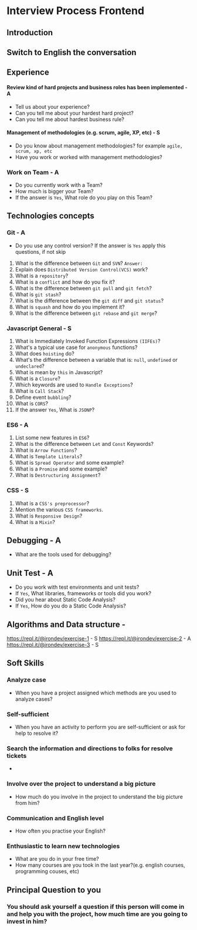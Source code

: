 # Interview Process Frontend

## Introduction
## Switch to English the conversation
## Experience
#### Review kind of hard projects and business roles has been implemented - A
- Tell us about your experience?
- Can you tell me about your hardest hard project?
- Can you tell me about hardest business rule?
#### Management of methodologies (e.g. scrum, agile, XP, etc) - S
- Do you know about management methodologies? for example `agile, scrum, xp, etc`
- Have you work or worked with management methodologies?
### Work on Team - A
- Do you currently work with a Team?
- How much is bigger your Team?
- If the answer is `Yes`, What role do you play on this Team?
## Technologies concepts
### Git - A
- Do you use any control version? If the answer is `Yes` apply this questions, if not skip
1. What is the difference between `Git` and `SVN`? `Answer: `
2. Explain does `Distributed Version Control(VCS)` work?
4. What is a `repository`?
5. What is a `conflict` and how do you fix it?
6. What is the difference between `git pull` and `git fetch`?
7. What is `git stash`?
8. What is the difference between the `git diff` and `git status`?
9. What is `squash` and how do you implement it?
10. What is the difference between `git rebase` and `git merge`?
### Javascript General - S
1. What is Immediately Invoked Function Expressions `(IIFEs)`?
2. What's a typical use case for `anonymous` functions?
3. What does `hoisting` do?
4. What's the difference between a variable that is: `null`, `undefined` or `undeclared`?
5. What is mean by `this` in Javascript?
6. What is a `Closure`?
7. Which keywords are used to `Handle Exceptions`?
8. What is `Call Stack`?
9. Define event `bubbling`?
10. What is `CORS`?
11. If the answer `Yes`, What is `JSONP`?
### ES6 - A
1. List some new features in `ES6`?
2. What is the difference between `Let` and `Const` Keywords? 
3. What is `Arrow Functions`?
4. What is `Template Literals`? 
5. What is `Spread Operator` and some example?
6. What is a `Promise` and some example?
7. What is `Destructuring Assignment`?
### CSS - S
1. What is a `CSS's preprocessor`?
2. Mention the various `CSS frameworks`.
3. What is `Responsive Design`?
4. What is a `Mixin`?
## Debugging - A
- What are the tools used for debugging?
## Unit Test - A
- Do you work with test environments and unit tests?
- If `Yes`, What libraries, frameworks or tools did you work?
- Did you hear about Static Code Analysis?
- If `Yes`, How do you do a Static Code Analysis?
## Algorithms and Data structure - 
https://repl.it/@irondev/exercise-1 - S
https://repl.it/@irondev/exercise-2 - A
https://repl.it/@irondev/exercise-3 - S
## Soft Skills
### Analyze case
- When you have a project assigned which methods are you used to analyze cases?
### Self-sufficient
- When you have an activity to perform you are self-sufficient or ask for help to resolve it?
### Search the information and directions to folks for resolve tickets
- 
### Involve over the project to understand a big picture
- How much do you involve in the project to understand the big picture from him?
### Communication and English level
- How often you practise your English?
### Enthusiastic to learn new technologies
- What are you do in your free time?
- How many courses are you took in the last year?(e.g. english courses, programming couses, etc)

## Principal Question to you
### You should ask yourself a question if this person will come in and help you with the project, how much time are you going to invest in him?



